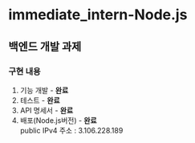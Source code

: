 # immediate_intern-Node.js
 
## 백엔드 개발 과제
### 구현 내용
1. 기능 개발 - **완료**<br>
2. 테스트 - **완료**<br>
3. API 명세서 - **완료**<br>
4. 배포(Node.js버전) - **완료**<br>
 public IPv4 주소 : 3.106.228.189
